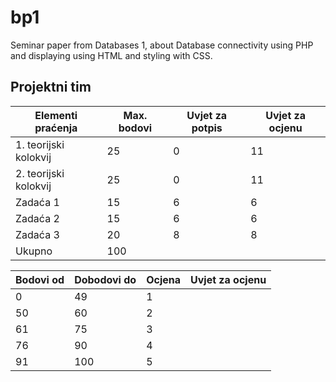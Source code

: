 # bp1
Seminar paper from Databases 1, about Database connectivity using PHP and displaying using HTML and styling with CSS.

## Projektni tim

Elementi praćenja | Max. bodovi | Uvjet za potpis | Uvjet za ocjenu
----------------  | ----------- | --------------- | ---------------
1. teorijski kolokvij | 25 | 0 | 11
2. teorijski kolokvij | 25 | 0| 11
Zadaća 1 | 15 | 6 | 6
Zadaća 2 | 15 | 6 | 6
Zadaća 3 | 20 | 8 | 8
Ukupno | 100 |  | 

Bodovi od | Dobodovi do | Ocjena | Uvjet za ocjenu
--------  | ----------- | ------ | ---------------
0 | 49 | 1
50 | 60 | 2
61 | 75 | 3
76 | 90 | 4
91 | 100 | 5
